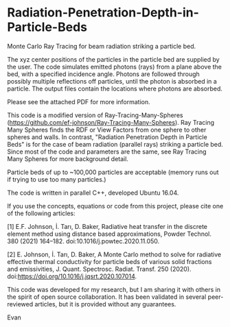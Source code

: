 # Radiation-Penetration-Depth-in-Particle-Beds
Monte Carlo Ray Tracing for beam radiation striking a particle bed.

The xyz center positions of the particles in the particle bed are supplied by the user. The code simulates emitted photons (rays) from a plane above the bed, with a specified incidence angle. Photons are followed through possibly multiple reflections off particles, until the photon is absorbed in a particle. The output files contain the locations where photons are absorbed. 

Please see the attached PDF for more information.

This code is a modified version of Ray-Tracing-Many-Spheres (https://github.com/ef-johnson/Ray-Tracing-Many-Spheres). Ray Tracing Many Spheres finds the RDF or View Factors from one sphere to other spheres and walls. In contrast, "Radiation Penetration Depth in Particle Beds" is for the case of beam radiation (parallel rays) striking a particle bed. Since most of the code and parameters are the same, see Ray Tracing Many Spheres for more background detail. 

Particle beds of up to ~100,000 particles are acceptable (memory runs out if trying to use too many particles.) 

The code is written in parallel C++, developed Ubuntu 16.04.

If you use the concepts, equations or code from this project, please cite one of the following articles:

[1] E.F. Johnson, İ. Tarı, D. Baker, Radiative heat transfer in the discrete element method using distance based approximations, Powder Technol. 380 (2021) 164–182. doi:10.1016/j.powtec.2020.11.050.

[2] E. Johnson, İ. Tarı, D. Baker, A Monte Carlo method to solve for radiative effective thermal conductivity for particle beds of various solid fractions and emissivities, J. Quant. Spectrosc. Radiat. Transf. 250 (2020). doi:https://doi.org/10.1016/j.jqsrt.2020.107014.


This code was developed for my research, but I am sharing it with others in the spirit of open source collaboration. It has been validated in several peer-reviewed articles, but it is provided without any guarantees. 


Evan

